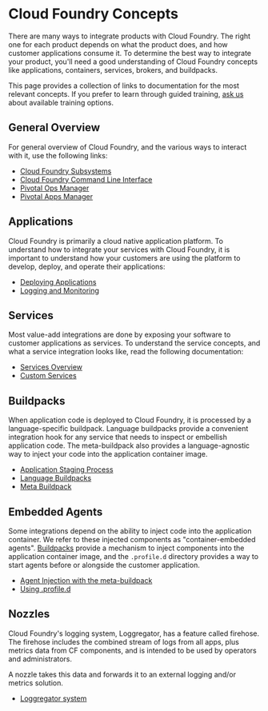 # Cloud Foundry Concepts

There are many ways to integrate products with Cloud Foundry.
The right one for each product depends on what the product does, and how
customer applications consume it. To determine the best way to integrate your
product, you'll need a good understanding of Cloud Foundry concepts
like applications, containers, services, brokers, and buildpacks.

This page provides a collection of links to documentation for the most relevant
concepts. If you prefer to learn through guided training,
[ask us](mailto:mjoseph@pivotal.io) about available training options.

## General Overview

For general overview of Cloud Foundry, and the various ways to interact with it,
use the following links:

- [Cloud Foundry Subsystems](http://docs.pivotal.io/pivotalcf/concepts/overview.html)
- [Cloud Foundry Command Line Interface](http://docs.pivotal.io/pivotalcf/cf-cli/index.html)
- [Pivotal Ops Manager](http://docs.pivotal.io/pivotalcf/customizing/pcf-interface.html)
- [Pivotal Apps Manager](http://docs.pivotal.io/pivotalcf/console/index.html)

<a name="applications"></a> 
## Applications

Cloud Foundry is primarily a cloud native application platform. To understand how to
integrate your services with Cloud Foundry, it is important to understand how your
customers are using the platform to develop, deploy, and operate their applications:

- [Deploying Applications](http://docs.pivotal.io/pivotalcf/devguide/index.html)
- [Logging and Monitoring](http://docs.pivotal.io/pivotalcf/loggregator/index.html)

<a name="services"></a> 
## Services

Most value-add integrations are done by exposing your software to customer applications
as services. To understand the service concepts, and what a service integration
looks like, read the following documentation:

- [Services Overview](http://docs.pivotal.io/pivotalcf/devguide/services/index.html)
- [Custom Services](http://docs.pivotal.io/pivotalcf/services/index.html)

<a name="buildpacks"></a> 
## Buildpacks

When application code is deployed to Cloud Foundry, it is processed by a language-specific
buildpack. Language buildpacks provide a convenient integration hook for any service that
needs to inspect or embellish application code. The meta-buildpack also provides a
language-agnostic way to inject your code into the application container image.

- [Application Staging Process](http://docs.pivotal.io/pivotalcf/concepts/how-applications-are-staged.html)
- [Language Buildpacks](http://docs.pivotal.io/pivotalcf/buildpacks/index.html)
- [Meta Buildpack](https://github.com/guidowb/meta-buildpack)

<a name="agents"></a> 
## Embedded Agents

Some integrations depend on the ability to inject code into the application container.
We refer to these injected components as "container-embedded agents".
[Buildpacks](#buildpacks) provide a mechanism to inject components into the application
container image, and the `.profile.d` directory provides a way to start agents before or
alongside the customer application.

- [Agent Injection with the meta-buildpack](https://github.com/guidowb/meta-buildpack)
- [Using .profile.d](http://docs.pivotal.io/pivotalcf/devguide/deploy-apps/deploy-app.html#profiled)

<a name="nozzles"></a>
## Nozzles
Cloud Foundry's logging system, Loggregator,
has a feature called firehose. The firehose includes the combined stream of logs from all apps,
plus metrics data from CF components, and is intended to be used by operators and administrators.

A nozzle takes this data and forwards it to an external logging and/or metrics solution.

- [Loggregator system](https://github.com/cloudfoundry/loggregator)
